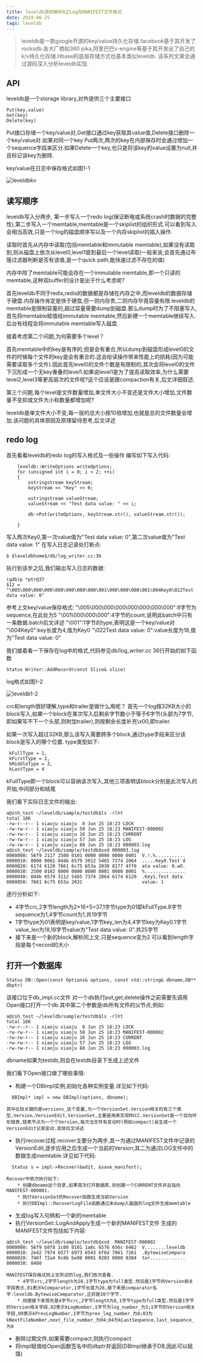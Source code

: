 ```yaml
---
title: leveldb源码解析0之Log及MANIFEST文件格式
date: 2019-06-25
tags: leveldb
---
```

> leveldb是一款google开源的key/value持久化存储.facebook基于其开发了rocksdb.各大厂商如360 pika,阿里巴巴x-engine等基于其开发出了自己的k/v持久化存储.Hbase的底层存储方式也基本类似leveldb.
该系列文章会通过源码深入分析leveldb实现.

## API 

leveldb是一个storage library,对外提供三个主要接口
```
Put(key,value)
Get(key)
Delete(key)
```
Put接口存储一个key/value对,Get接口通过key获取其value值,Delete接口删除一个key/value对.如果对同一个key Put两次,两次的key在内部保存时会通过增加一个sequence字段来区分.如果Delete一个key,也只是将该key的value设置为null,并且标记该key为删除.

key/value在日志中保存格式如图1-1

![leveldbkv](/img/leveldb1-1.png)


## 读写顺序

leveldb写入分两步, 第一步写入一个redo log(保证断电或系统crash时数据的完整性),第二步写入一个memtable,memtable是一个skiplist的组织形式.可以看到写入会相当高效,只是一个log的磁盘顺序写以及一个内存skiplist的插入操作.

读取时首先从内存中读取(包括memtable和immutable memtable),如果没有读取到,则从磁盘上依次从level0,level1直到最后一个level读取(一般来说,会首先通过布隆过滤器判断是否有该值,是一个quick path,能快速过滤不存在的值)

内存中除了memtable可能会存在一个immutable memtable,即一个只读的memtable,这种双buffer的设计是出于什么考虑呢?

首先leveldb不同于redis,redis的数据都是存储在内存之中,而leveldb的数据存储于硬盘.内存操作肯定是快于硬盘,但一则内存贵,二则内存毕竟容量有限.leveldb的memtable是限制容量的,超过容量需要dump到磁盘.那么dump时为了不阻塞写入,首先将memtable赋值给immutable memtable,然后新建一个memtable继续写入.后台有线程会将immutable memtable写入磁盘.

接着考虑第二个问题,为何需要多个level？

首先memtable中的key是有序的,但是会有重合,所以dump到磁盘形成level0的文件的时候每个文件的key是会有重合的.这会给读操作带来性能上的损耗(因为可能需要读取多个文件).因此首先level0的文件个数是有限制的,其次会将level0的文件下沉形成一个无key重叠的level1.如果说level1是为了提高读取效率,为什么需要level2,level3等更高层次的文件呢?这个应该是跟compaction有关,后文详细叙述.

第三个问题,每个level是文件数量增加,单文件大小不变还是文件大小增加,文件数量不变抑或文件大小和数量都增加呢?

leveldb是单文件大小不变,每一层的总大小按10倍增加,也就是总的文件数量会增加.该问题的具体原因及原理留待思考,后文详述

## redo log

首先看看leveldb的redo log的写入格式及一些操作
编写如下写入代码:
```
    leveldb::WriteOptions writeOptions;
    for (unsigned int i = 0; i < 2; ++i)
    {
        ostringstream keyStream;
        keyStream << "Key" << 0;
        
        ostringstream valueStream;
        valueStream << "Test data value: " << i;
        
        db->Put(writeOptions, keyStream.str(), valueStream.str());

    }
```
写入两次Key0,第一次value值为"Test data value: 0",第二次value值为"Test data value: 1"
在写入日志记录处打断点:
```
b $leveldbhome$/db/log_writer.cc:36
```

执行到该步之后,我们输出写入日志的数据:
```
(gdb)p *ptr@37
$12 = "\005\000\000\000\000\000\000\000\001\000\000\000\001\004Key0\022Test data value: 0"
```

参考上文key/value保存格式:
"\005\000\000\000\000\000\000\000":8字节为sequence,在此处为5
"\001\000\000\000":4字节的count,说明此batch中只有一条数据.batch后文详述
"\001":1字节的type,表明这是一个key/value对
"\004Key0":key长度为4,值为Key0
"\022Test data value: 0":value长度为18,值为"Test data value: 0"

我们接着看一下保存在log中的格式,代码参见db/log_writer.cc 36行开始的如下函数
```
Status Writer::AddRecord(const Slice& slice) 
```

log格式如图1-2

![leveldb1-2](/img/leveldb1-2.png)

crc和length很好理解,type和trailer是做什么用呢？
首先一个log按32KB大小的block写入,如果一个block在某次写入后剩余字节数小于等于6字节(头部为7字节,即如果写不下一个头部,则附加trailer),则按剩余长度补充\x00,即trailer.

如果一次写入超过32KB,那么该写入需要跨多个block,通过type字段来区分该block是写入的哪个位置.
type类型如下:
```
 kFullType = 1,
 kFirstType = 2,
 kMiddleType = 3,
 kLastType = 4
```
kFullType即一个block可以容纳该次写入,其他三项表明该block分别是此次写入的开始,中间部分和结尾

我们看下实际日志文件的输出:
```
a@zsh_test ~/leveldb/sample/testdb$ls -rlht
total 16K
-rw-r--r-- 1 xiaoju xiaoju  0 Jun 25 18:23 LOCK
-rw-rw-r-- 1 xiaoju xiaoju 50 Jun 25 18:23 MANIFEST-000002
-rw-rw-r-- 1 xiaoju xiaoju 16 Jun 25 18:23 CURRENT
-rw-rw-r-- 1 xiaoju xiaoju 57 Jun 25 18:23 LOG
-rw-rw-r-- 1 xiaoju xiaoju 88 Jun 25 18:23 000003.log
a@zsh_test ~/leveldb/sample/testdb$xxd 000003.log
0000000: 56f9 2117 2500 0101 0000 0000 0000 0001  V.!.%...........
0000010: 0000 0001 044b 6579 3012 5465 7374 2064  .....Key0.Test d
0000020: 6174 6120 7661 6c75 653a 2030 8177 4ff8  ata value: 0.wO.
0000030: 2500 0102 0000 0000 0000 0001 0000 0001  %...............
0000040: 044b 6579 3112 5465 7374 2064 6174 6120  .Key1.Test data
0000050: 7661 6c75 653a 2031                      value: 1
```
逐行分析如下:
* 4字节crc,2字节length为2*16+5=37,1字节type为01即kFullType.8字节sequence为1,4字节count为1,共19字节
* 1字节type为01表明是key/value,1字节key_len为4,4字节key为Key0.1字节value_len为18,18字节value为"Test data value: 0".共25字节
* 接下来是一个新的block,解析同上文.只是sequence变为2
可以看到length字段是每个record的大小

## 打开一个数据库

```
Status DB::Open(const Options& options, const std::string& dbname,DB** dbptr)
```
该接口位于db_impl.cc文件
对一个db执行put,get,delete操作之前需要先调用Open接口打开一个db.其中第二个参数是db所有文件的父节点,例如:

```
a@zsh_test ~/leveldb/sample/testdb$ls -rlht
total 16K
-rw-r--r-- 1 xiaoju xiaoju  0 Jun 25 18:23 LOCK
-rw-rw-r-- 1 xiaoju xiaoju 50 Jun 25 18:23 MANIFEST-000002
-rw-rw-r-- 1 xiaoju xiaoju 16 Jun 25 18:23 CURRENT
-rw-rw-r-- 1 xiaoju xiaoju 57 Jun 25 18:23 LOG
-rw-rw-r-- 1 xiaoju xiaoju 88 Jun 25 18:23 000003.log
```
dbname如果为testdb,则会在testdb目录下生成上述文件

我们看下Open接口做了哪些事情:
* 构建一个DBImpl实例,初始化各种实例变量.详见如下代码:
```
  DBImpl* impl = new DBImpl(options, dbname);
```
    其中比较关键的是versions_这个变量,为一个VersionSet.Version相关的有三个类型,Version,VersionEdit,VersionSet,主要是用来实现MVCC.VersionSet是一个双向环形链表,链表节点为一个个Version,每次当文件有变动时(例如compact)会生成一个VersionEdit记录变动.具体后文详述
* 执行recover过程.recover主要分为两步,其一为通过MANIFEST文件中记录的VersionEdit,逐步应用之后生成一个当前的Version;其二为通过LOG文件中的数据生成memtable.详见如下代码:
```
  Status s = impl->Recover(&edit, &save_manifest);
```
    Recover中依次执行如下:
        * 创建dbname这个目录,如果首次打开数据库,则创建一个CURRENT文件并且指向MANIFEST-000001.
        * 执行VersionSet的Recover函数生成当前Version
        * 执行DBImpl::RecoverLogFile函数通过未dump入磁盘的log文件生成memtable
* 生成log写入句柄和一个新的memtable
* 执行VersionSet::LogAndApply生成一个新的MANIFEST文件
    生成的MANIFEST文件包括如下内容:
```
a@zsh_test ~/leveldb/sample/testdb$xxd  MANIFEST-000002
0000000: 56f9 b8f8 1c00 0101 1a6c 6576 656c 6462  V........leveldb
0000010: 2e42 7974 6577 6973 6543 6f6d 7061 7261  .BytewiseCompara
0000020: 746f 72a4 9c8b be08 0001 0203 0900 0304  tor.............
0000030: 0400
```
    MANIFEST保存格式同上文所述的log,我们依次查看.
        * 4字节crc,2字节length为28,1字节type为full类型.然后是1字节的Version相关字段表示,01表示kComparator,1字节长度为26,接下来是comparator名字:leveldb.BytewiseComparator,正好是26个字节.
        * 同理接下来首先是4字节crc,2字节length为8,1字节type为full类型.然后是1字节的Version相关字段,02表示kLogNumber,1字节为log_number_为3;1字节的Version相关字段,09表示kPrevLogNumber,1字节为prev_log_number_为0;03为kNextFileNumber,next_file_number_为04;04为kLastSequence,last_sequence_为0
* 删除过期文件,如果需要compact,则执行compact
* 将impl赋值给Open函数签名中的dbptr并返回(DBImpl继承于DB,因此可以赋值)








